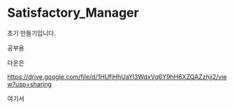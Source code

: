 # Satisfactory_Manager
초기 만들기입니다.

공부용


다운은

https://drive.google.com/file/d/1HUfjHhUaYl3WdxVq6Y9hH6XZQAZzhjj2/view?usp=sharing

여기서
